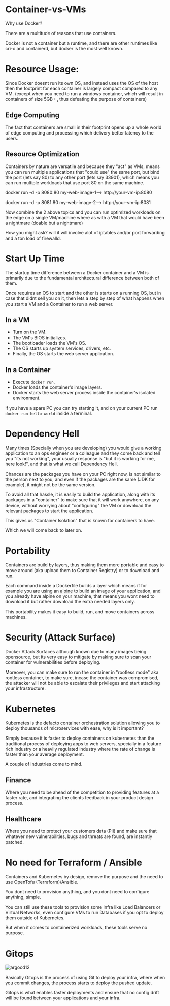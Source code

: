 # Container-vs-VMs
Why use Docker?

There are a multitude of reasons that use containers.

Docker is not a container but a runtime, and there are other runtimes like cri-o and containerd, but docker is the most well known.

# Resource Usage:

Since Docker doesnt run its own OS, and instead uses the OS of the host then the footprint for each container is largely compact compared to any VM. (except when you need to run a windows container, which will result in containers of size 5GB+ , thus defeating the purpose of containers)

## Edge Computing
The fact that containers are small in their footprint opens up a whole world of edge computing and processing which delivery better latency to the users. 

## Resource Optimization
Containers by nature are versatile and because they "act" as VMs, means you can run multiple applications that "could use" the same port, but bind the port (lets say 80) to any other port (lets say 33901), which means you can run multiple workloads that use port 80 on the same machine.

docker run -d -p 8080:80 my-web-image-1--> http://your-vm-ip:8080

docker run -d -p 8081:80 my-web-image-2--> http://your-vm-ip:8081

Now combine the 2 above topics and you can run optimized workloads on the edge on a single VM/machine where as with a VM that would have been a nightmare (doable but a nightmare) 

How you might ask? will it will involve alot of iptables and/or port forwarding and a ton load of firewalld. 
# Start Up Time
The startup time difference between a Docker container and a VM is primarily due to the fundamental architectural difference between both of them.

Once requires an OS to start and the other is starts on a running OS, but in case that didnt sell you on it, then lets a step by step of what happens when you start a VM and a Container to run a web server.

## In a VM
- Turn on the VM.
- The VM's BIOS initializes.
- The bootloader loads the VM's OS.
- The OS starts up system services, drivers, etc.
- Finally, the OS starts the web server application.
## In a Container
- Execute `docker run`.
- Docker loads the container's image layers.
- Docker starts the web server process inside the container's isolated environment.

if you have a spare PC you can try starting it, and on your current PC run `docker run hello-world` inside a terminal.
# Dependency Hell
Many times (Specially when you are developing) you would give a working application to an ops engineer or a colleague and they come back and tell you "its not working", your usually response is "but it is working for me, here look!", and that is what we call Dependency Hell.

Chances are the packages you have on your PC right now, is not similar to the person next to you, and even if the packages are the same (JDK for example), it might not be the same version.

To avoid all that hassle, it is easily to build the application, along with its packages in a "container" to make sure that it will work anywhere, on any device, without worrying about "configuring" the VM or download the relevant packages to start the application.

This gives us  "Container Isolation" that is known for containers to have.

Which we will come back to later on.
# Portability
Containers are build by layers, thus making them more portable and easy to move around (aka upload them to Container Registry) or to download and run.

Each command inside a Dockerfile builds a layer which means if for example you are using an [alpine](https://hub.docker.com/_/alpine) to build an image of your application, and you already have alpine on your machine, that means you wont need to download it but rather download the extra needed layers only.

This portability makes it easy to build, run, and move containers across machines. 

# Security (Attack Surface)
Docker Attack Surfaces although known due to many images being opensource, but its very easy to mitigate by making sure to scan your container for vulnerabilities before deploying.

Moreover, you can make sure to run the container in "rootless mode" aka rootless container, to make sure, incase the container was compromised, the attacker will not be able to escalate their privileges and start attacking your infrastructure. 
# Kubernetes
Kubernetes is the defacto container orchestration solution allowing you to deploy thousands of microservices with ease, why is it important? 

Simply because it is faster to deploy containers on kubernetes than the traditional process of deploying apps to web servers, specially in a feature rich industry or a heavily regulated industry where the rate of change is faster than your average deployment.

A couple of industries come to mind.

## Finance
Where you need to be ahead of the competition to providing features at a faster rate, and integrating the clients feedback in your product design process.

## Healthcare
Where you need to protect your customers data (PII) and make sure that whatever new vulnerabilities, bugs and threats are found, are instantly patched. 

# No need for Terraform / Ansible
Containers and Kubernetes by design, remove the purpose and the need to use OpenTofu (Terraform)/Ansible.

You dont need to provision anything, and you dont need to configure anything, simple. 

You can still use these tools to provision some Infra like Load Balancers or Virtual Networks, even configure VMs to run Databases if you opt to deploy them outside of Kubernetes.

But when it comes to containerized workloads, these tools serve no purpose. 
# Gitops
![argocd12](https://github.com/AndrewSeif/Container-vs-VMs/assets/75944452/da00c738-0862-492d-b6e5-fc1ef53d467e)

Basically Gitops is the process of using Git to deploy your infra, where when you commit changes, the process starts to deploy the pushed update.

Gitops is what enables faster deployments and ensure that no config drift will be found between your applications and your infra. 
